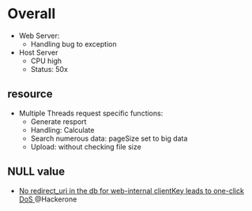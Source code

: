 # Overall
- Web Server: 
  - Handling bug to exception
- Host Server
  - CPU high
  - Status: 50x


## resource
- Multiple Threads request specific functions: 
  - Generate resport
  - Handling: Calculate
  - Search numerous data: pageSize set to big data
  - Upload: without checking file size

##  NULL value
  - [No redirect_uri in the db for web-internal clientKey leads to one-click DoS ](https://hackerone.com/reports/702987) @Hackerone



## 
